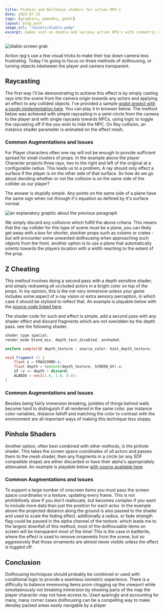 ```yaml
---
title: Pinhole and Dollhouse shaders for action RPG's
date: 2023-07-31
tags: [graphics, gamedev, godot]
layout: blog_post
image_url: "/assets/diablo.webp"
excerpt: Games such as diablo and various action RPG's with isometric or top-down cameras often fade out objects that are occluding any actors on screen. this effect can be achieved through a number of means, ray casting, depth testing, etc. In this article I go through several simple demos showing how to implement these features in a game using the godot engine.
---
```


<script lang="ts" setup>
    import GameContainer from '../.vitepress/theme/components/GameContainer.vue';
</script>

![diablo screen grab](/assets/diablo.webp)


Action rpg's use a few visual tricks to make their top down camera less frustrating. Today I'm going to focus on three methods of dollhousing, or turning objects inbetween the player and camera transparent. 

## Raycasting

The first way I'll be demonstrating to achieve this effect is by simply casting rays into the scene from the camera origin towards any actors and applying an effect to any collided objects. I've provided a sample [godot project with a rough implementation here](https://github.com/mobile-bungalow/TransparencyDemo1). You can play it in browser below. The method below was achieved with simple raycasting in a semi-circle from the camera to the player and with single raycasts towards NPCs, using logic to toggle the raycasting off if the you wish to hide the NPC. On Ray collision, an instance shader parameter is animated on the effect mesh.

<GameContainer mobile_compat="false" src="/game_packages/Demo_1_blog_1/index.html"/> 

### Common Augmentations and Issues

For Player characters often one ray will not be enough to provide sufficient spread for small clusters of props. In the example above the player Character projects three rays, two to the right and left of the original at a configurable radius. This leads us to a problem, A ray should only effect a surface if the player is on the other side of that surface. So how do we go about deciding whether or not the collision is on the same side of the collider as our player?

The answer is stupidly simple. Any points on the same side of a plane have the same sign when run through it's equation as defined by it's surface normal. 

![an explanatory graphic about the previous paragraph](/assets/asat.png)

We simply discard any collisions which fulfill the above criteria. This means that the ray collider for this type of scene must be a plane, you can likely get away with a box for shorter, stockier props such as colums or crates - but will encounter some unwanted dollhousing when approaching such objects from the front. another option is to use a plane that automatically orients towards the players location with a width reaching to the extent of the prop. 

## Z Cheating

This method involves doing a second pass with a depth sensitive shader, and simply redrawing all occluded actors in a bright color on top of the props. In my opinion, this is the not very immersive unless your game includes some aspect of x-ray vision or extra sensory perception, in which case it should be stylized to reflect that. An example is playable below with the [source code linked here](https://github.com/mobile-bungalow/TransparencyDemo1/tree/x-ray).


<GameContainer mobile_compat="false" src="/game_packages/Demo_2_blog_1/index.html"/> 

The shader code for such and effect is simple, add a second pass with any shader effect and discard fragments which are not overidden by the depth pass. see the following shader.

```glsl
shader_type spatial;
render_mode blend_mix, depth_test_disabled, unshaded;

uniform sampler2D depth_texture : source_color, hint_depth_texture;

void fragment () {
	float z = FRAGCOORD.z;
	float depth = texture(depth_texture, SCREEN_UV).x;
	if (z <= depth ) discard;
	ALBEDO = vec3(1.0, 1.0, 0.0);
}
```

### Common Augmentations and Issues

Besides being fairly immersion breaking, jumbles of things behind walls become hard to distinguish if all rendered in the same color. per instance color variables, distance falloff and matching the color to contrast with the environment are all important ways of making this technique less sloppy.


## Pinhole Shaders

Another option, often best combined with other methods, is the pinhole shader. This takes the screen space coordinates of all actors and passes them to the mesh shader, then any fragments in a circle (or any SDF compatible shape) are either discarded or have their alpha's appropriately attenuated. An example is playable below [with source available here](https://github.com/mobile-bungalow/TransparencyDemo1/tree/pinhole). 

<GameContainer mobile_compat="false" src="/game_packages/Demo_3_blog_1/index.html"/> 

### Common Augmentations and Issues

To support a large number of onscreen items you must pass the screen space coordinates in a texture. updating every frame. This is not prohibitively slow if you don't reallocate, but becomes complex if you want to include more data than just the position for each actor. In the example above the projected distance along the ground is also passed to the shader and used to scale the fading effect. additionally a radius, or fade strength flag could be passed in the alpha channel of the texture. which leads me to the largest downfall of this method, most of the dollhousable items on screen will be transparent most of the time! This is the case in battlerite, where the effect is used to remove ornaments from the scene, but so aggressively that those ornaments are almost never visible unless the effect is toggled off.

## Conclusion

Dollhousing techniques should probably be combined or used with conditional logic to provide a seemless isometric experience. There is a difficulty to balance inremoving items prom clogging up the viewport while simultaenously not breaking immersion by showing parts of the map the player character may not have access to. Used sparingly and accounting for many, many corner cases dollhousing can be a compelling way to make densley packed areas easily navigable by a player



